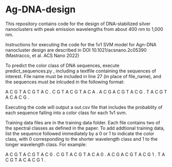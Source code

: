 # Ag-DNA-design
This repository contains code for the design of DNA-stabilized silver nanoclusters with peak emission wavelengths from about 400 nm to 1,000 nm.

Instructions for executing the code for the 1v1 SVM model for Agn-DNA nanocluster design are described in DOI 10.1021/acsnano.2c05390 (Mastracco, et al. ACS Nano 2022)


To predict the color class of DNA sequences, execute predict_sequences.py , including a textfile containing the sequences of interest. File name must be included in line 27 (in place of file_name), and the sequences must be inlcuded in the 
following format: 

A C G T A C G T A C . 
C G T A C G T A C A . 
A C G A C G T A C G . 
T A C G T A C A C G . 

Executing the code will output a out.csv file that includes the probablity of each sequence falling into a color class for each 1v1 svm. 


Training data files are in the training data folder. Each file contains two of the spectral classes as defined in the paper.
To add addtional training data, list the sequence followed immediately by a 0 or 1 to indicate the color class, with 0 corresponding to the shorter wavelength class and 1 to the longer wavelength class. For example: 

A C G T A C G T A C 0 . 
C G T A C G T A C A 0 . 
A C G A C G T A C G 1 . 
T A C G T A C A C G 1 . 

